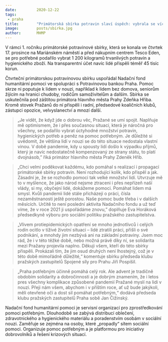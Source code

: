 ```yaml
---
date:         2020-12-22
tags:         
 - praha
title:        "Primátorská sbírka potravin slaví úspěch: vybrala se více jak tuna potravin a téměř 45 tisíc korun"
image: 	      posts/sbirka.jpg
author:       MHMP
---
```

 
V rámci 1. ročníku primátorské potravinové sbírky, která se konala ve čtvrtek 17. prosince na Mariánském náměstí a před nákupním centrem Tesco Eden, se pro potřebné podařilo vybrat 1 200 kilogramů trvanlivých potravin a hygienického zboží. Na transparentní účet navíc lidé přispěli téměř 45 tisíc korun.

Čtvrteční primátorskou potravinovou sbírku uspořádal Nadační fond humanitární pomoci ve spolupráci s Potravinovou bankou Praha. Pomoc skrze ni poputuje k lidem v nouzi, například k lidem bez domova, seniorům žijícím na hranici chudoby, rodičům samoživitelům a dalším. Sbírka se uskutečnila pod záštitou primátora hlavního města Prahy Zdeňka Hřiba. Kromě stovek Pražanů do ní přispěli i radní, předsedové koaličních klubů, zástupci opozice, velvyslanectví a mnozí další.

> „Je vidět, že když jde o dobrou věc, Pražané se umí spojit. Naplňuje mě optimismem, že i přes současnou situaci, která je náročná pro všechny, se podařilo vybrat úctyhodné množství potravin, hygienických potřeb a peněz na pomoc potřebným. Je důležité si uvědomit, že většina lidí v nouzi se do této situace nedostala vlastní vinou. V době pandemie, kdy u spousty lidí došlo k výpadku příjmů, který je navíc nedostatečně kompenzovaný ze strany státu, to platí dvojnásob,” říká primátor hlavního města Prahy Zdeněk Hřib.

> „Chci velmi poděkovat každému, kdo pomáhal s realizací i propagací primátorské sbírky potravin. Není rozhodující kolik, kdo přispěl a jak. Zásadní je, že se rozhodlo pomoci tak velké množství lidí.  Utvrzuje mě to v myšlence, že jako národ nejsme ztraceni i přes nepřízeň naší vlády, si my, obyčejní lidé, dokážeme pomoci. Pomáhat lidem má smysl. Kvůli pandemii lidé stále přicházejí o práci, čísla nezaměstnanosti ještě porostou. Naše pomoc bude třeba i v dalších měsících. Určitě to není poslední aktivita Nadačního fondu a už teď víme, že v roce 2021 ji uspořádáme znovu,” doplňuje Eva Horáková předsedkyně výboru pro sociální politiku pražského zastupitelstva.

> „Vlivem protiepidemických opatření se mnoho jednotlivců i celých rodin ocitlo v tíživé životní situaci – lidé ztratili práci, přišli o své podnikání, a mnohdy jim nezbývá ani na základní potraviny. Jsem moc rád, že i v této těžké době, nebo možná právě díky ní, se solidarita mezi Pražany projevila naplno. Děkuji všem, kteří do této sbírky přispěli. Prokázali tím, že jim osud druhých není lhostejný, což je v této době mimořádně důležité,“ komentuje sbírku předseda klubu pražských zastupitelů Spojené síly pro Prahu Jiří Pospíšil.

> „Praha potřebným účinně pomáhá celý rok. Ale advent je tradičně obdobím solidarity a dobročinnosti a je dobrým znamením, že i letos pres všechny komplikace způsobené pandemií Pražané myslí na lidi v nouzi. Přeji nám všem, abychom i v příštím roce, ať už bude jakýkoli, měli otevřené oči a dost sil pomáhat potřebným,“ dodává předseda klubu pražských zastupitelů Praha sobě Jan Čižinský.

Nadační fond humanitární pomoci je servisní organizací pro zprostředkování pomoci potřebným. Dlouhodobě se zabývá distribucí oblečení, zdravotnického a hygienického materiálu a poradenstvím osobám v sociální nouzi. Zaměřuje se zejména na osoby, které „propadly“ sítem sociální pomoci. Organizuje pomoc potřebným a je platformou pro iniciativy dobrovolníků a řešení krizových situací.

 
